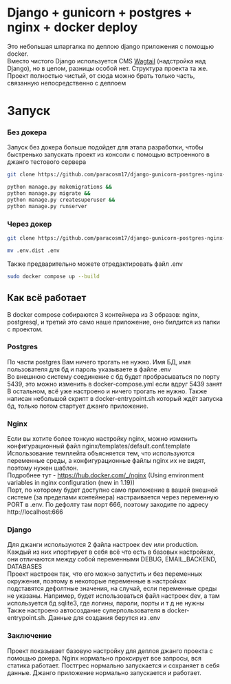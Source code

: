 # Django + gunicorn + postgres + nginx + docker deploy
Это небольшая шпаргалка по деплою django приложения с помощью docker. <br>
Вместо чистого Django используется CMS [Wagtail](https://wagtail.org/) (надстройка над Django), 
но в целом, разницы особой нет. Структура проекта та же. <br>
Проект полностью чистый, от сюда можно брать только часть, связанную непосредственно с деплоем

# Запуск

### Без докера
Запуск без докера больше подойдет для этапа разработки, чтобы быстренько запускать проект из консоли с 
помощью встроенного в джанго тестового сервера
```bash
git clone https://github.com/paracosm17/django-gunicorn-postgres-nginx-docker djangodeploy && cd djangodeploy
```

```bash
python manage.py makemigrations &&
python manage.py migrate &&
python manage.py createsuperuser &&
python manage.py runserver
```

### Через докер
```bash
git clone https://github.com/paracosm17/django-gunicorn-postgres-nginx-docker djangodeploy && cd djangodeploy
```
```bash
mv .env.dist .env
```
Также предварительно можете отредактировать файл .env
```bash
sudo docker compose up --build
```

## Как всё работает

В docker compose собираются 3 контейнера из 3 образов: nginx, postgresql, и третий это само наше приложение, оно билдится из папки с проектом. <br>

### Postgres
По части postgres Вам ничего трогать не нужно. Имя БД, имя пользователя для бд и пароль указываете в файле .env <br>
Во внешнюю систему соединение с бд будет пробрасываться по порту 5439, это можно изменить в docker-compose.yml если вдруг 5439 занят <br>
В остальном, всё уже настроено и ничего трогать не нужно. Также написан небольшой скрипт в docker-entrypoint.sh который ждёт запуска бд, 
только потом стартует джанго приложение.

### Nginx
Если вы хотите более тонкую настройку nginx, можно изменить конфигурационный файл nginx/templates/default.conf.template <br>
Использование темплейта объясняется тем, что используются переменные среды, а конфигурационные файлы nginx их не видят, поэтому нужен шаблон. <br>
Подробнее тут - https://hub.docker.com/_/nginx (Using environment variables in nginx configuration (new in 1.19)) <br>
Порт, по которому будет доступно само приложение в вашей внешней системе (за пределами контейнера) настраивается через переменную PORT в .env. 
По дефолту там порт 666, поэтому заходите по адресу http://localhost:666


### Django
Для джанги используются 2 файла настроек dev или production. Каждый из них ипортирует в себя всё что есть в базовых настройках, 
они отличаются между собой переменными DEBUG, EMAIL_BACKEND, DATABASES <br>
Проект настроен так, что его можно запустить и без переменных окружения, поэтому в некоторые переменные в настройках 
подставятся дефолтные значения, на случай, если переменные среды не указаны. Например, будет использоваться файл настроек 
dev, а там используется бд sqlite3, где логины, пароли, порты и т д не нужны <br>
Также настроено автосоздание суперпользователя в docker-entrypoint.sh. Данные для создания берутся из .env


### Заключение
Проект показывает базовую настройку для деплоя джанго проекта с помощью докера. Nginx нормально проксирует все запросы, вся статика работает. Постгрес нормально запускается и сохраняет в себя данные. Джанго приложение нормально запускается и работает.